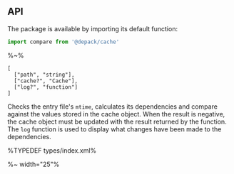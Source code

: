 ## API

The package is available by importing its default function:

```js
import compare from '@depack/cache'
```

%~%

```## compare => Result
[
  ["path", "string"],
  ["cache?", "Cache"],
  ["log?", "function"]
]
```

Checks the entry file's `mtime`, calculates its dependencies and compare against the values stored in the cache object. When the result is negative, the cache object must be updated with the result returned by the function. The `log` function is used to display what changes have been made to the dependencies.

%TYPEDEF types/index.xml%

%~ width="25"%
